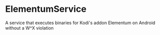 # ElementumService
A service that executes binaries for Kodi's addon Elementum on Android without a W^X violation
